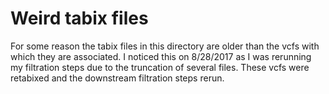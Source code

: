 # Weird tabix files

For some reason the tabix files in this directory are older than the vcfs with which they are associated.  I noticed this on 8/28/2017 as I was rerunning my filtration steps due to the truncation of several files.  These vcfs were retabixed and the downstream filtration steps rerun.
